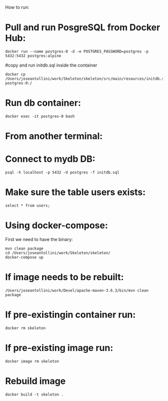 How to run:

# Pull and run PosgreSQL from Docker Hub: 
```
docker run --name postgres-0 -d -e POSTGRES_PASSWORD=postgres -p 5432:5432 postgres:alpine
```

#copy and run initdb.sql inside the container
```
docker cp /Users/joseantollini/work/Skeleton/skeleton/src/main/resources/initdb.sql postgres-0:/
```

# Run db container:
```
docker exec -it postgres-0 bash
```

# From another terminal:
# Connect to mydb DB:
```
psql -h localhost -p 5432 -U postgres -f initdb.sql 
```

# Make sure the table users exists:
```
select * from users;
```
# Using docker-compose:

First we need to have the binary:
```
mvn clean package
cd /Users/joseantollini/work/Skeleton/skeleton/
docker-compose up
```

# If image needs to be rebuilt:
```
/Users/joseantollini/work/Devel/apache-maven-3.6.3/bin/mvn clean package
```
# If pre-existingin container run:
```
docker rm skeleton
```
# If pre-existing image run:
```
docker image rm skeleton 
```
# Rebuild image
```
docker build -t skeleton .
```
